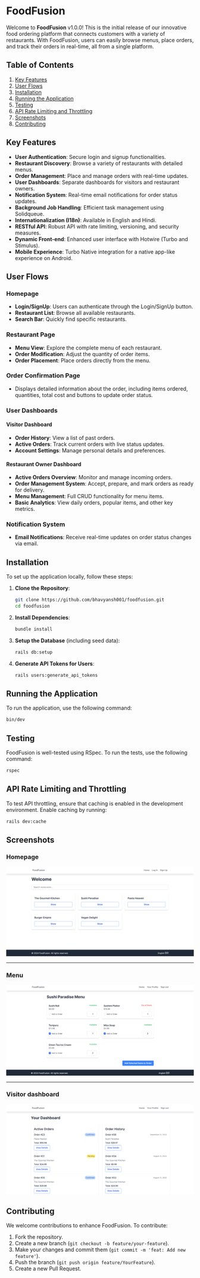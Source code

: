 # FoodFusion

Welcome to **FoodFusion** v1.0.0! This is the initial release of our innovative food ordering platform that connects customers with a variety of restaurants. With FoodFusion, users can easily browse menus, place orders, and track their orders in real-time, all from a single platform.

## Table of Contents

1. [Key Features](#key-features)
2. [User Flows](#user-flows)
3. [Installation](#installation)
4. [Running the Application](#running-the-application)
5. [Testing](#testing)
6. [API Rate Limiting and Throttling](#api-rate-limiting-and-throttling)
7. [Screenshots](#screenshots)
8. [Contributing](#contributing)

## Key Features

- **User Authentication**: Secure login and signup functionalities.
- **Restaurant Discovery**: Browse a variety of restaurants with detailed menus.
- **Order Management**: Place and manage orders with real-time updates.
- **User Dashboards**: Separate dashboards for visitors and restaurant owners.
- **Notification System**: Real-time email notifications for order status updates.
- **Background Job Handling**: Efficient task management using Solidqueue.
- **Internationalization (I18n)**: Available in English and Hindi.
- **RESTful API**: Robust API with rate limiting, versioning, and security measures.
- **Dynamic Front-end**: Enhanced user interface with Hotwire (Turbo and Stimulus).
- **Mobile Experience**: Turbo Native integration for a native app-like experience on Android.

## User Flows

### Homepage

- **Login/SignUp**: Users can authenticate through the Login/SignUp button.
- **Restaurant List**: Browse all available restaurants.
- **Search Bar**: Quickly find specific restaurants.

### Restaurant Page

- **Menu View**: Explore the complete menu of each restaurant.
- **Order Modification**: Adjust the quantity of order items.
- **Order Placement**: Place orders directly from the menu.

### Order Confirmation Page

- Displays detailed information about the order, including items ordered, quantities, total cost and buttons to update order status.

### User Dashboards

#### Visitor Dashboard

- **Order History**: View a list of past orders.
- **Active Orders**: Track current orders with live status updates.
- **Account Settings**: Manage personal details and preferences.

#### Restaurant Owner Dashboard

- **Active Orders Overview**: Monitor and manage incoming orders.
- **Order Management System**: Accept, prepare, and mark orders as ready for delivery.
- **Menu Management**: Full CRUD functionality for menu items.
- **Basic Analytics**: View daily orders, popular items, and other key metrics.

### Notification System

- **Email Notifications**: Receive real-time updates on order status changes via email.

## Installation

To set up the application locally, follow these steps:

1. **Clone the Repository**:

    ```bash
    git clone https://github.com/bhavyansh001/foodfusion.git
    cd foodfusion
    ```

2. **Install Dependencies**:

    ```bash
    bundle install
    ```

3. **Setup the Database** (including seed data):

    ```bash
    rails db:setup
    ```

4. **Generate API Tokens for Users**:

    ```bash
    rails users:generate_api_tokens
    ```

## Running the Application

To run the application, use the following command:

```bash
bin/dev
```
## Testing

FoodFusion is well-tested using RSpec. To run the tests, use the following command:

```bash
rspec
```

## API Rate Limiting and Throttling

To test API throttling, ensure that caching is enabled in the development environment. Enable caching by running:

```bash
rails dev:cache
``` 

## Screenshots

### Homepage

![Homepage](/screenshots/homepage.png)

----------

### Menu

![Menu](/screenshots/menu.png)

----------

### Visitor dashboard

![Visitor Dashboard](/screenshots/visitor_dashboard.png)


## Contributing

We welcome contributions to enhance FoodFusion. To contribute:

1.  Fork the repository.
2.  Create a new branch (`git checkout -b feature/your-feature`).
3.  Make your changes and commit them (`git commit -m 'feat: Add new feature'`).
4.  Push the branch (`git push origin feature/YourFeature`).
5.  Create a new Pull Request.